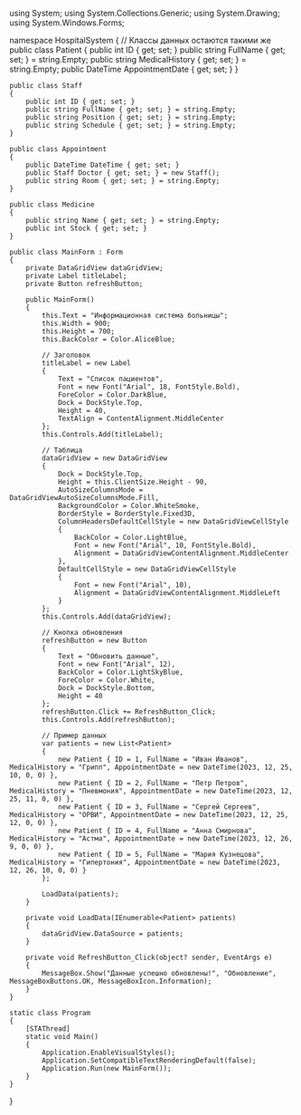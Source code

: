 using System;
using System.Collections.Generic;
using System.Drawing;
using System.Windows.Forms;

namespace HospitalSystem
{
    // Классы данных остаются такими же
    public class Patient
    {
        public int ID { get; set; }
        public string FullName { get; set; } = string.Empty;
        public string MedicalHistory { get; set; } = string.Empty;
        public DateTime AppointmentDate { get; set; }
    }

    public class Staff
    {
        public int ID { get; set; }
        public string FullName { get; set; } = string.Empty;
        public string Position { get; set; } = string.Empty;
        public string Schedule { get; set; } = string.Empty;
    }

    public class Appointment
    {
        public DateTime DateTime { get; set; }
        public Staff Doctor { get; set; } = new Staff();
        public string Room { get; set; } = string.Empty;
    }

    public class Medicine
    {
        public string Name { get; set; } = string.Empty;
        public int Stock { get; set; }
    }

    public class MainForm : Form
    {
        private DataGridView dataGridView;
        private Label titleLabel;
        private Button refreshButton;

        public MainForm()
        {
            this.Text = "Информационная система больницы";
            this.Width = 900;
            this.Height = 700;
            this.BackColor = Color.AliceBlue;

            // Заголовок
            titleLabel = new Label
            {
                Text = "Список пациентов",
                Font = new Font("Arial", 18, FontStyle.Bold),
                ForeColor = Color.DarkBlue,
                Dock = DockStyle.Top,
                Height = 40,
                TextAlign = ContentAlignment.MiddleCenter
            };
            this.Controls.Add(titleLabel);

            // Таблица
            dataGridView = new DataGridView
            {
                Dock = DockStyle.Top,
                Height = this.ClientSize.Height - 90,
                AutoSizeColumnsMode = DataGridViewAutoSizeColumnsMode.Fill,
                BackgroundColor = Color.WhiteSmoke,
                BorderStyle = BorderStyle.Fixed3D,
                ColumnHeadersDefaultCellStyle = new DataGridViewCellStyle
                {
                    BackColor = Color.LightBlue,
                    Font = new Font("Arial", 10, FontStyle.Bold),
                    Alignment = DataGridViewContentAlignment.MiddleCenter
                },
                DefaultCellStyle = new DataGridViewCellStyle
                {
                    Font = new Font("Arial", 10),
                    Alignment = DataGridViewContentAlignment.MiddleLeft
                }
            };
            this.Controls.Add(dataGridView);

            // Кнопка обновления
            refreshButton = new Button
            {
                Text = "Обновить данные",
                Font = new Font("Arial", 12),
                BackColor = Color.LightSkyBlue,
                ForeColor = Color.White,
                Dock = DockStyle.Bottom,
                Height = 40
            };
            refreshButton.Click += RefreshButton_Click;
            this.Controls.Add(refreshButton);

            // Пример данных
            var patients = new List<Patient>
            {
                new Patient { ID = 1, FullName = "Иван Иванов", MedicalHistory = "Грипп", AppointmentDate = new DateTime(2023, 12, 25, 10, 0, 0) },
                new Patient { ID = 2, FullName = "Петр Петров", MedicalHistory = "Пневмония", AppointmentDate = new DateTime(2023, 12, 25, 11, 0, 0) },
                new Patient { ID = 3, FullName = "Сергей Сергеев", MedicalHistory = "ОРВИ", AppointmentDate = new DateTime(2023, 12, 25, 12, 0, 0) },
                new Patient { ID = 4, FullName = "Анна Смирнова", MedicalHistory = "Астма", AppointmentDate = new DateTime(2023, 12, 26, 9, 0, 0) },
                new Patient { ID = 5, FullName = "Мария Кузнецова", MedicalHistory = "Гипертония", AppointmentDate = new DateTime(2023, 12, 26, 10, 0, 0) }
            };

            LoadData(patients);
        }

        private void LoadData(IEnumerable<Patient> patients)
        {
            dataGridView.DataSource = patients;
        }

        private void RefreshButton_Click(object? sender, EventArgs e)
        {
            MessageBox.Show("Данные успешно обновлены!", "Обновление", MessageBoxButtons.OK, MessageBoxIcon.Information);
        }
    }

    static class Program
    {
        [STAThread]
        static void Main()
        {
            Application.EnableVisualStyles();
            Application.SetCompatibleTextRenderingDefault(false);
            Application.Run(new MainForm());
        }
    }
}
